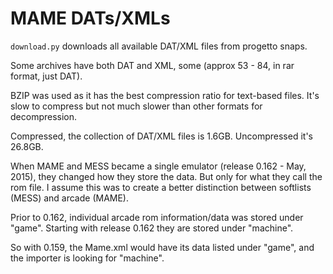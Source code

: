 # MAME DATs/XMLs

`download.py` downloads all available DAT/XML files from progetto snaps.

Some archives have both DAT and XML, some (approx 53 - 84, in rar format, just DAT).

BZIP  was used as it has the best compression ratio for text-based files. It's slow to compress but not much slower than other formats for decompression.

Compressed, the collection of DAT/XML files is 1.6GB. Uncompressed it's 26.8GB.

When MAME and MESS became a single emulator (release 0.162  - May, 2015), they changed how they store the data.  But only for what they call the rom file. I assume this was to create a better distinction between softlists (MESS) and arcade (MAME).

Prior to 0.162, individual arcade rom information/data was stored under "game".  Starting with release 0.162 they are stored under "machine".

So with 0.159, the Mame.xml would have its data listed under "game", and the importer is looking for "machine".
